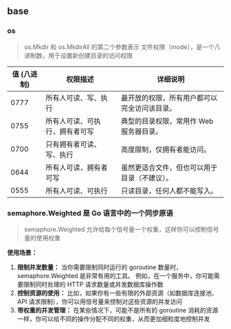 ## base

### os
> os.Mkdir 和 os.MkdirAll 的第二个参数表示 文件权限（mode），是一个八进制数，用于设置新创建目录的访问权限

| 值 (八进制) | 权限描述             | 详细说明                    |
|---------|------------------|-------------------------|
| 0777    | 所有人可读、写、执行       | 最开放的权限，所有用户都可以完全访问该目录。  |
| 0755	   | 所有人可读、可执行，拥有者可写	 | 典型的目录权限，常用作 Web 服务器目录。  |
| 0700	   | 只有拥有者可读、写、执行	    | 高度限制，仅拥有者能访问。           |     
| 0644	   | 所有人可读，拥有者可写      | 	虽然更适合文件，但也可以用于目录（不建议）。 |
| 0555    | 所有人可读、可执行        | 只读目录，任何人都不能写入。          |

### semaphore.Weighted 是 Go 语言中的一个同步原语
> semaphore.Weighted 允许给每个信号量一个权重，这样你可以控制信号量的使用权重

**使用场景：**
1. **限制并发数量：** 当你需要限制同时运行的 goroutine 数量时，semaphore.Weighted 是非常有用的工具。 例如，在一个服务中，你可能需要限制同时处理的 HTTP 请求数量或并发数据库操作数
2. **控制资源的使用：** 比如，如果你有一些有限的外部资源（如数据库连接池、API 请求限制），你可以用信号量来控制对这些资源的并发访问
3. **带权重的并发管理：** 在某些情况下，可能不是所有的 goroutine 消耗的资源一样，你可以给不同的操作分配不同的权重，从而更加细粒度地控制并发